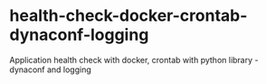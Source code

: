 # health-check-docker-crontab-dynaconf-logging
Application health check with docker, crontab with python library - dynaconf and logging

